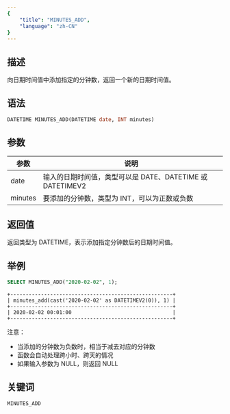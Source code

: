 ```yaml
---
{
    "title": "MINUTES_ADD",
    "language": "zh-CN"
}
---
```


<!-- 
Licensed to the Apache Software Foundation (ASF) under one
or more contributor license agreements.  See the NOTICE file
distributed with this work for additional information
regarding copyright ownership.  The ASF licenses this file
to you under the Apache License, Version 2.0 (the
"License"); you may not use this file except in compliance
with the License.  You may obtain a copy of the License at

  http://www.apache.org/licenses/LICENSE-2.0

Unless required by applicable law or agreed to in writing,
software distributed under the License is distributed on an
"AS IS" BASIS, WITHOUT WARRANTIES OR CONDITIONS OF ANY
KIND, either express or implied.  See the License for the
specific language governing permissions and limitations
under the License.
-->

## 描述

向日期时间值中添加指定的分钟数，返回一个新的日期时间值。

## 语法

```sql
DATETIME MINUTES_ADD(DATETIME date, INT minutes)
```

## 参数

| 参数 | 说明 |
| ---- | ---- |
| date | 输入的日期时间值，类型可以是 DATE、DATETIME 或 DATETIMEV2 |
| minutes | 要添加的分钟数，类型为 INT，可以为正数或负数 |

## 返回值

返回类型为 DATETIME，表示添加指定分钟数后的日期时间值。

## 举例

```sql
SELECT MINUTES_ADD("2020-02-02", 1);
```

```plaintext
+-----------------------------------------------------+
| minutes_add(cast('2020-02-02' as DATETIMEV2(0)), 1) |
+-----------------------------------------------------+
| 2020-02-02 00:01:00                                 |
+-----------------------------------------------------+
```

注意：
- 当添加的分钟数为负数时，相当于减去对应的分钟数
- 函数会自动处理跨小时、跨天的情况
- 如果输入参数为 NULL，则返回 NULL

## 关键词

    MINUTES_ADD
